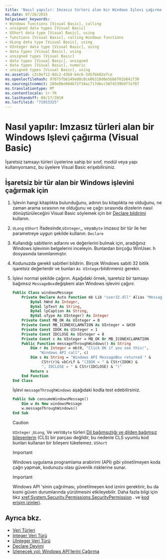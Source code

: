 ```yaml
---
title: 'Nasıl yapılır: Imzasız türleri alan bir Windows Işlevi çağırma (Visual Basic)'
ms.date: 07/20/2015
helpviewer_keywords:
- Windows functions [Visual Basic], calling
- unsigned data types [Visual Basic]
- UShort data type [Visual Basic], using
- functions [Visual Basic], calling Windows functions
- ULong data type [Visual Basic], using
- UInteger data type [Visual Basic], using
- data types [Visual Basic], using
- unsigned types [Visual Basic]
- data types [Visual Basic], unsigned
- data types [Visual Basic], numeric
- unsigned types [Visual Basic], using
ms.assetid: c2c0e712-8dc2-43b9-b4c6-345fbb02e7ce
ms.openlocfilehash: 97075fb6149ed8c0ce06318d0e5bb6f01b841f30
ms.sourcegitcommit: 289e06e904b72f34ac717dbcc5074239b977e707
ms.translationtype: MT
ms.contentlocale: tr-TR
ms.lasthandoff: 09/17/2019
ms.locfileid: "71053325"
---
```

# <a name="how-to-call-a-windows-function-that-takes-unsigned-types-visual-basic"></a>Nasıl yapılır: Imzasız türleri alan bir Windows Işlevi çağırma (Visual Basic)

İşaretsiz tamsayı türleri üyelerine sahip bir sınıf, modül veya yapı kullanıyorsanız, bu üyelere Visual Basic erişebilirsiniz.

## <a name="to-call-a-windows-function-that-takes-an-unsigned-type"></a>İşaretsiz bir tür alan bir Windows işlevini çağırmak için

1. İşlevin hangi kitaplıkta bulunduğunu, adının bu kitaplıkta ne olduğunu, ne zaman arama sırasının ne olduğunu ve çağrı sırasında dizelerin nasıl dönüştürüleceğini Visual Basic söylemek için bir [Declare bildirimi](../../../visual-basic/language-reference/statements/declare-statement.md) kullanın.

2. `ULong` `UShort` İfadesinde,`UInteger`,, veya`Byte` imzasız bir tür ile her parametreye uygun şekilde kullanın. `Declare`

3. Kullandığı sabitlerin adlarını ve değerlerini bulmak için, aradığınız Windows işlevinin belgelerini inceleyin. Bunlardan birçoğu WinUser. h dosyasında tanımlanmıştır.

4. Kodunuzda gerekli sabitleri bildirin. Birçok Windows sabiti 32 bitlik işaretsiz değerlerdir ve bunları `As UInteger`bildirmeniz gerekir.

5. İşlevi normal şekilde çağırın. Aşağıdaki örnek, işaretsiz bir tamsayı bağımsız `MessageBox`değişkeni alan Windows işlevini çağırır.

    ```vb
    Public Class windowsMessage
        Private Declare Auto Function mb Lib "user32.dll" Alias "MessageBox" (
            ByVal hWnd As Integer,
            ByVal lpText As String,
            ByVal lpCaption As String,
            ByVal uType As UInteger) As Integer
        Private Const MB_OK As UInteger = 0
        Private Const MB_ICONEXCLAMATION As UInteger = &H30
        Private Const IDOK As UInteger = 1
        Private Const IDCLOSE As UInteger = 8
        Private Const c As UInteger = MB_OK Or MB_ICONEXCLAMATION
        Public Function messageThroughWindows() As String
            Dim r As Integer = mb(0, "Click OK if you see this!",
                "Windows API call", c)
            Dim s As String = "Windows API MessageBox returned " &
                 CStr(r)& vbCrLf & "(IDOK = " & CStr(IDOK) &
                 ", IDCLOSE = " & CStr(IDCLOSE) & ")"
            Return s
        End Function
    End Class
    ```

     İşlevi `messageThroughWindows` aşağıdaki kodla test edebilirsiniz.

    ```vb
    Public Sub consumeWindowsMessage()
        Dim w As New windowsMessage
        w.messageThroughWindows()
    End Sub
    ```

    > [!CAUTION]
    > `UInteger` ,`ULong`, Ve veri`SByte` türleri [Dil bağımsızlığı ve dilden bağımsız bileşenlerin](../../../standard/language-independence-and-language-independent-components.md) (CLS) bir parçası değildir, bu nedenle CLS uyumlu kod bunları kullanan bir bileşeni tüketemez. `UShort`

    > [!IMPORTANT]
    > Windows uygulama programlama arabirimi (API) gibi yönetilmeyen koda çağrı yapmak, kodunuzu olası güvenlik risklerine sunar.

    > [!IMPORTANT]
    > Windows API 'sinin çağrılması, yönetilmeyen kod iznini gerektirir, bu da kısmi güven durumlarında yürütmesini etkileyebilir. Daha fazla bilgi için bkz <xref:System.Security.Permissions.SecurityPermission> . ve [kod erişim izinleri](https://docs.microsoft.com/previous-versions/dotnet/netframework-4.0/h846e9b3(v=vs.100)).

## <a name="see-also"></a>Ayrıca bkz.

- [Veri Türleri](../../../visual-basic/language-reference/data-types/index.md)
- [Integer Veri Türü](../../../visual-basic/language-reference/data-types/integer-data-type.md)
- [UInteger Veri Türü](../../../visual-basic/language-reference/data-types/uinteger-data-type.md)
- [Declare Deyimi](../../../visual-basic/language-reference/statements/declare-statement.md)
- [İzlenecek yol: Windows API'lerini Çağırma](../../../visual-basic/programming-guide/com-interop/walkthrough-calling-windows-apis.md)
